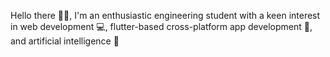 Hello there 🙋‍♂️, I'm an enthusiastic engineering student with a keen interest in web development 💻, flutter-based cross-platform app development 📱, and artificial intelligence 🤖
<!---
Naindeep-Singh/Naindeep-Singh is a ✨ special ✨ repository because its `README.md` (this file) appears on your GitHub profile.
You can click the Preview link to take a look at your changes.
--->
